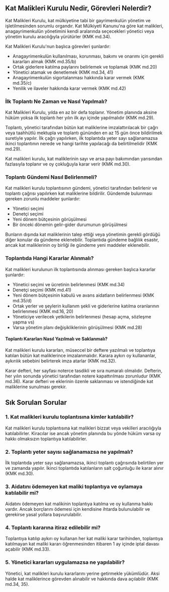 
## Kat Malikleri Kurulu Nedir, Görevleri Nelerdir?

Kat Malikleri Kurulu, kat mülkiyetine tabi bir gayrimenkulün yönetim ve işletilmesinden sorumlu organdır. Kat Mülkiyeti Kanunu'na göre kat malikleri, anagayrimenkulün yönetimini kendi aralarında seçecekleri yönetici veya yönetim kurulu aracılığıyla yürütürler (KMK md.34).

Kat Malikleri Kurulu'nun başlıca görevleri şunlardır:

- Anagayrimenkulün kullanılması, korunması, bakımı ve onarımı için gerekli kararları almak (KMK md.35/b)
- Ortak giderlere katılma paylarını belirlemek ve toplamak (KMK md.20)
- Yönetici atamak ve denetlemek (KMK md.34, 41)
- Anagayrimenkulün sigortalanması hakkında karar vermek (KMK md.35/c)
- Yenilik ve ilaveler hakkında karar vermek (KMK md.42)

### İlk Toplantı Ne Zaman ve Nasıl Yapılmalı?

Kat Malikleri Kurulu, yılda en az bir defa toplanır. Yönetim planında aksine hüküm yoksa ilk toplantı her yılın ilk ayı içinde yapılmalıdır (KMK md.29).

Toplantı, yönetici tarafından bütün kat maliklerine imzalattırılacak bir çağrı veya taahhütlü mektupla ve toplantı gününden en az 15 gün önce bildirilmek suretiyle yapılır. İlk çağrı yapılırken, ilk toplantıda yeter sayı sağlanamazsa ikinci toplantının nerede ve hangi tarihte yapılacağı da belirtilmelidir (KMK md.29).

Kat malikleri kurulu, kat maliklerinin sayı ve arsa payı bakımından yarısından fazlasıyla toplanır ve oy çokluğuyla karar verir (KMK md.30).

### Toplantı Gündemi Nasıl Belirlenmeli?

Kat malikleri kurulu toplantısının gündemi, yönetici tarafından belirlenir ve toplantı çağrısı yapılırken kat maliklerine bildirilir. Gündemde bulunması gereken zorunlu maddeler şunlardır:

- Yönetici seçimi
- Denetçi seçimi
- Yeni dönem bütçesinin görüşülmesi
- Bir önceki dönemin gelir-gider durumunun görüşülmesi

Bunların dışında kat maliklerinin talep ettiği veya yönetimin gerekli gördüğü diğer konular da gündeme eklenebilir. Toplantıda gündeme bağlılık esastır, ancak kat maliklerinin oy birliği ile gündeme yeni maddeler eklenebilir.

### Toplantıda Hangi Kararlar Alınmalı?

Kat malikleri kurulunun ilk toplantısında alınması gereken başlıca kararlar şunlardır:

- Yönetici seçimi ve ücretinin belirlenmesi (KMK md.34)
- Denetçi seçimi (KMK md.41)
- Yeni dönem bütçesinin kabulü ve avans aidatların belirlenmesi (KMK md.35/d)
- Ortak yerler ve şeylerin kullanım şekli ve giderlerine katılma oranlarının belirlenmesi (KMK md.16, 20)
- Yöneticiye verilecek yetkilerin belirlenmesi (hesap açma, sözleşme yapma vs)
- Varsa yönetim planı değişikliklerinin görüşülmesi (KMK md.28)

#### Toplantı Kararları Nasıl Yazılmalı ve Saklanmalı?

Kat malikleri kurulu kararları, müseccel bir deftere yazılmalı ve toplantıya katılan bütün kat maliklerince imzalanmalıdır. Karara aykırı oy kullananlar, aykırılık sebebini belirterek imza atarlar (KMK md.32).

Karar defteri, her sayfası noterce tasdikli ve sıra numaralı olmalıdır. Defterin, her yılın sonunda yönetici tarafından notere kapattırılması zorunludur (KMK md.36). Karar defteri ve eklerinin özenle saklanması ve istendiğinde kat maliklerine sunulması gerekir.

## Sık Sorulan Sorular

### 1\. Kat malikleri kurulu toplantısına kimler katılabilir?

Kat malikleri kurulu toplantısına kat malikleri bizzat veya vekilleri aracılığıyla katılabilirler. Kiracılar ise ancak yönetim planında bu yönde hüküm varsa oy hakkı olmaksızın toplantıya katılabilirler.

### 2\. Toplantı yeter sayısı sağlanamazsa ne yapılmalı?

İlk toplantıda yeter sayı sağlanamazsa, ikinci toplantı çağrısında belirtilen yer ve zamanda yapılır. İkinci toplantıda katılanların salt çoğunluğu ile karar alınır (KMK md.30).

### 3\. Aidatını ödemeyen kat maliki toplantıya ve oylamaya katılabilir mi?

Aidatını ödemeyen kat malikinin toplantıya katılma ve oy kullanma hakkı vardır. Ancak borçlarını ödemesi için kendisine ihtarda bulunulabilir ve gerekirse yasal yollara başvurulabilir.

### 4\. Toplantı kararına itiraz edilebilir mi?

Toplantıya katılıp aykırı oy kullanan her kat maliki karar tarihinden, toplantıya katılmayan kat maliki kararı öğrenmesinden itibaren 1 ay içinde iptal davası açabilir (KMK md.33).

### 5\. Yönetici kararları uygulamazsa ne yapılabilir?

Yönetici, kat malikleri kurulu kararlarını yerine getirmekle yükümlüdür. Aksi halde kat maliklerince görevden alınabilir ve hakkında dava açılabilir (KMK md.34, 35).
